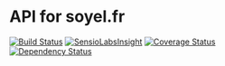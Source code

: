 # API for soyel.fr

[![Build Status](https://travis-ci.org/soyel/api.soyel.fr.svg?branch=master)](https://travis-ci.org/soyel/api.soyel.fr)
[![SensioLabsInsight](https://insight.sensiolabs.com/projects/9462ef70-573c-4c56-a162-4b32345d527d/mini.png)](https://insight.sensiolabs.com/projects/9462ef70-573c-4c56-a162-4b32345d527d)
[![Coverage Status](https://img.shields.io/coveralls/soyel/api.soyel.fr.svg)](https://coveralls.io/r/soyel/api.soyel.fr)
[![Dependency Status](https://www.versioneye.com/user/projects/549ac9806b1b81202d000115/badge.svg?style=flat)](https://www.versioneye.com/user/projects/549ac9806b1b81202d000115)
